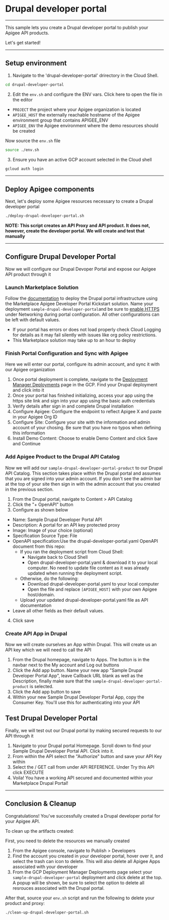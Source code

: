 # Drupal developer portal

---
This sample lets you create a Drupal developer portal to publish your Apigee API products.

Let's get started!

---

## Setup environment

1. Navigate to the 'drupal-developer-portal' drirectory in the Cloud Shell.

```sh
cd drupal-developer-portal
```

2. Edit the `env.sh` and configure the ENV vars. Click <walkthrough-editor-open-file filePath="drupal-developer-portal/env.sh">here</walkthrough-editor-open-file> to open the file in the editor

* `PROJECT` the project where your Apigee organization is located
* `APIGEE_HOST` the externally reachable hostname of the Apigee environment group that contains APIGEE_ENV
* `APIGEE_ENV` the Apigee environment where the demo resources should be created

Now source the `env.sh` file

```sh
source ./env.sh
```

3. Ensure you have an active GCP account selected in the Cloud shell

```sh
gcloud auth login
```
---

## Deploy Apigee components

Next, let's deploy some Apigee resources necessary to create a Drupal developer portal

```sh
./deploy-drupal-developer-portal.sh
```

**NOTE: This script creates an API Proxy and API product. It does not, however, create the developer portal. We will create and test that manually**

---
## Configure Drupal Developer Portal

Now we will configure our Drupal Devoper Portal and expose our Apigee API product through it

### Launch Marketplace Solution

Follow the [documentation](https://cloud.google.com/apigee/docs/api-platform/publish/drupal/get-started-cloud-marketplace) to deploy the Drupal portal infrastructure using the Marketplace Apigee Developer Portal Kickstart solution. Name your deployment `sample-drupal-developer-portal`and be sure to [enable HTTPS](https://cloud.google.com/apigee/docs/api-platform/publish/drupal/apigee-cloud-marketplace-customize#https) under Networking during portal configuration. All other configurations can be left with default values.
* If your portal has errors or does not load properly check Cloud Logging for details as it may fail silently with issues like org policy restrictions.
* This Marketplace solution may take up to an hour to deploy

### Finish Portal Configuration and Sync with Apigee

Here we will enter our portal, configure its admin account, and sync it with our Apigee organization

1. Once portal deployment is complete, navigate to the [Deployment Manager Deployments](https://console.cloud.google.com/dm/deployments) page in the GCP. Find your Drupal deployment and click into it
2. Once your portal has finished initializing, access your app using the https site link and sign into your app using the basic auth credentials
3. Verify details after sign in and complete Drupal installation
4. Configure Apigee: Configure the endpoint to reflect Apigee X and paste in your Apigee Org ID
5. Configure Site: Configure your site with the information and admin account of your chosing. Be sure that you have no typos when defining this information
6. Install Demo Content: Choose to enable Demo Content and click Save and Continue

### Add Apigee Product to the Drupal API Catalog

Now we will add our `sample-drupal-developer-portal-product` to our Drupal API Catalog. This section takes place within the Drupal portal and assumes that you are signed into your admin account. If you don't see the admin bar at the top of your site then sign in with the admin account that you created in the previous section.

1. From the Drupal portal, navigate to Content > API Catalog
2. Click the "+ OpenAPI" button
3. Configure as shown below
- Name: Sample Drupal Developer Portal API
- Description: A portal for an API key protected proxy
- Image: Image of your choice (optional)
- Specification Source Type: File
- OpenAPI specification:Use the <walkthrough-editor-open-file filePath="drupal-developer-portal/drupal-developer-portal.yaml">drupal-developer-portal.yaml</walkthrough-editor-open-file>  OpenAPI document from this repo:
    - If you ran the deployment script from Cloud Shell:
        - Navigate back to Cloud Shell
        - Open drupal-developer-portal.yaml & download it to your local computer. No need to update file content as it was already updated when running the deployment script.
    - Otherwise, do the following:
        - Download <walkthrough-editor-open-file filePath="drupal-developer-portal/drupal-developer-portal.yaml">drupal-developer-portal.yaml</walkthrough-editor-open-file> to your local computer
        - Open the file and replace `[APIGEE_HOST]` with your own Apigee host/domain.
    - Upload your updated drupal-developer-portal.yaml file as API documentation
- Leave all other fields as their default values.
4. Click save

### Create API App in Drupal

Now we will create ourselves an App within Drupal. This will create us an API key which we will need to call the API

1. From the Drupal homepage, navigate to Apps. The button is in the navbar next to the My account and Log out buttons
2. Click the Add app button. Name your new app "Sample Drupal Developer Portal App", leave Callback URL blank as well as the Description, finally make sure that the `sample-drupal-developer-portal-product` is selected.
3. Click the Add app button to save
4. Within your new Sample Drupal Developer Portal App, copy the Consumer Key. You'll use this for authenticating into your API

## Test Drupal Developer Portal

Finally, we will test out our Drupal portal by making secured requests to our API through it

1. Navigate to your Drupal portal Homepage. Scroll down to find your Sample Drupal Developer Portal API. Click into it.
2. From within the API select the "Authorize" button and save your API Key within
3. Select the / GET call from under API REFERENCE. Under Try this API click EXECUTE
4. Voila! You have a working API secured and documented within your Marketplace Drupal Portal!


---
## Conclusion & Cleanup

<walkthrough-conclusion-trophy></walkthrough-conclusion-trophy>

Congratulations! You've successfully created a Drupal developer portal for your Apigee API.

<walkthrough-inline-feedback></walkthrough-inline-feedback>

To clean up the artifacts created:

First, you need to delete the resources we manually created

1. From the Apigee console, navigate to Publish > Developers
2. Find the account you created in your developer portal, hover over it, and select the trash can icon to delete. This will also delete all Apigee Apps associated with your developer
3. From the GCP Deployment Manager Deployments page select your `sample-drupal-developer-portal` deployment and click delete at the top. A popup will be shown, be sure to select the option to delete all resrouces associated with the Drupal portal.

After that, source your `env.sh` script and run the following to delete your product and proxy:

```bash
./clean-up-drupal-developer-portal.sh
```